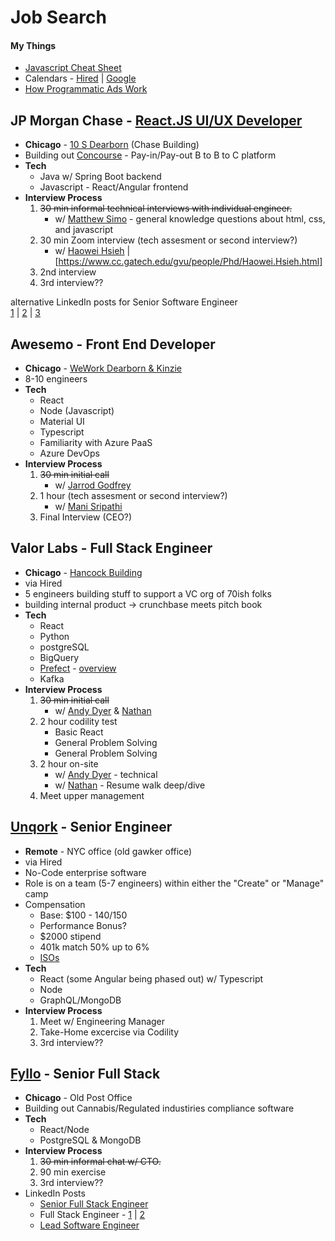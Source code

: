 # Job Search

#### My Things
 - [Javascript Cheat Sheet](https://codepen.io/BriceShatzer/pen/xXggaO)
 - Calendars - [Hired](https://hired.com/calendar) | [Google](https://calendar.google.com/calendar/u/0/r/customweek)
 - [How Programmatic Ads Work](https://docs.google.com/drawings/d/1TBjZTK4sqZsMct6tn-flcWpoH9DS5RAWHVwNvVocBzw/edit)

<!--
## Check - [Software Engineer](https://www.checkhq.com/company/open-roles?gh_jid=4029901004) 
- **Remote**
- Currently 50 w/ a goal of 80 by the end of the year  
60% hubs (SF/NYC) vs 40% remote
- **Tech** 
	- Python/Django backend
	- React/Typescript frontend
	- postgreSQL for DB
	- AWS infrastructure w/ Gitlab for CI

- [General Overview](https://www.notion.so/checkhq/Check-Overview-a332fd2facb14c70a1c38cf8510aa8b5) 
- [Engineering Overview](https://www.notion.so/checkhq/Check-Engineering-Overview-0e88fc35a4f243c3b88cae14d22d0a89)  
6-month, 6-week, 2-week framing  
Engineering orgs: *Payroll Platform* & *Partner Applications*
- **[Interview Process](https://www.notion.so/Check-Engineering-Interviews-2f5ad4afdae243f6a7f30afc8e33acc6)**  | Uses [CoderPad](https://app.coderpad.io/launch-sandbox) for coding
  1. <strike>Two 45 min technical interviews with individual engineers.</strike>
	  - w/ [Shiva Empranthiri](https://www.linkedin.com/in/sempranthiri/) - technical "service implementation"  
	  - w/ [Bryant Su](https://www.linkedin.com/in/bryantwsu/) in for [Alex DelVecchio](https://www.linkedin.com/in/delvecchioalex/) - Architecture  
  2. About five 45-60 min technical/values interviews with others on the team, including those in adjacent roles  
  3. An interview with our CEO  
  4. Reference Checks  
-->

## JP Morgan Chase - [React.JS UI/UX Developer](https://jpmc.fa.oraclecloud.com/hcmUI/CandidateExperience/en/sites/CX_1001/job/210089927/) 
- **Chicago** - [10 S Dearborn](https://goo.gl/maps/5E83Go6FUoxcgFDC6) (Chase Building)
- Building out [Concourse](
https://www.jpmorgan.com/solutions/treasury-payments/digital-channels/concourse) - Pay-in/Pay-out  B to B to C platform
- **Tech** 
	- Java w/ Spring Boot backend
	- Javascript - React/Angular frontend		
- **Interview Process**  
  1. <strike>30 min informal technical interviews with individual engineer.</strike>
	  - w/ [Matthew Simo](https://www.linkedin.com/in/matthewsimo/) - general knowledge questions about html, css, and javascript  
  2. 30 min Zoom interview (tech assesment or second interview?) 
	  - w/ [Haowei Hsieh](https://www.linkedin.com/in/matthewsimo/) | [https://www.cc.gatech.edu/gvu/people/Phd/Haowei.Hsieh.html]
  3. 2nd interview  
  4. 3rd interview??

alternative LinkedIn posts for Senior Software Engineer  
[1](https://www.linkedin.com/jobs/view/2673554313/) | [2](https://www.linkedin.com/jobs/view/2672509332/) | [3](https://www.linkedin.com/jobs/view/2673550451/)



## Awesemo - Front End Developer
- **Chicago** - [WeWork Dearborn & Kinzie](https://g.page/wework-kinzie-street-chicago?share) 
- 8-10 engineers
- **Tech** 
	- React
	- Node (Javascript)
	- Material UI
	- Typescript
	- Familiarity with Azure PaaS
	- Azure DevOps
- **Interview Process**  
  1. <strike>30 min initial call</strike>
	  - w/ [Jarrod Godfrey](https://www.linkedin.com/in/jarrod-godfrey-01847914/)
  2. 1 hour (tech assesment or second interview?) 
	  - w/ [Mani Sripathi](https://www.linkedin.com/in/manisripathi)
  3. Final Interview (CEO?)   


## Valor Labs - Full Stack Engineer
- **Chicago** - [Hancock Building](https://goo.gl/maps/o1vCnsUbN53GVYDo8) 
- via Hired
- 5 engineers building stuff to support a VC org of 70ish folks
- building internal product -> crunchbase meets pitch book
- **Tech** 
	- React
	- Python
	- postgreSQL
	- BigQuery
	- [Prefect](https://docs.prefect.io/) - [overview](https://www.youtube.com/watch?v=gr4qKgxvszQ)
	- Kafka
- **Interview Process**  
  1. <strike>30 min initial call</strike>
	  - w/ [Andy Dyer](https://www.linkedin.com/in/acdyer/) & [Nathan](https://www.linkedin.com/in/nathanbrasher/)
  2. 2 hour codility test 
	  - Basic React 
	  - General Problem Solving
	  - General Problem Solving
  3. 2 hour on-site 
	  - w/ [Andy Dyer](https://www.linkedin.com/in/acdyer/) - technical
	  - w/ [Nathan](https://www.linkedin.com/in/nathanbrasher/) - Resume walk deep/dive
  4. Meet upper management 



## [Unqork](https://www.unqork.com/careers) - Senior Engineer
- **Remote** - NYC office (old gawker office)
- via Hired
- No-Code enterprise software
- Role is on a team (5-7 engineers) within either the "Create" or "Manage" camp
- Compensation 
	- Base: $100 - $140/$150
	- Performance Bonus?
	- $2000 stipend
	- 401k match 50% up to 6%
	- [ISOs](https://www.investopedia.com/terms/i/iso.asp) 
- **Tech** 
	- React (some Angular being phased out) w/ Typescript
	- Node
	- GraphQL/MongoDB	
- **Interview Process**  
  1. Meet w/ Engineering Manager
  2. Take-Home excercise via Codility
  3. 3rd interview??



## [Fyllo](https://hellofyllo.com/) - Senior Full Stack
- **Chicago** - Old Post Office
- Building out Cannabis/Regulated industiries compliance software
- **Tech** 
	- React/Node 
	- PostgreSQL & MongoDB	
- **Interview Process**  
  1. <strike>30 min informal chat w/ CTO.</strike>	  
  2. 90 min exercise 
  3. 3rd interview??
- LinkedIn Posts 
	- [Senior Full Stack Engineer](https://www.linkedin.com/jobs/view/2660334949/)
	- Full Stack Engineer - [1](https://www.linkedin.com/jobs/view/2655113191/) | [2](https://www.linkedin.com/jobs/view/2655110591/)
	- [Lead Software Engineer](https://www.linkedin.com/jobs/view/2654036655/)

